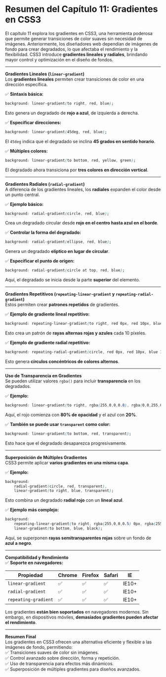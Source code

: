 # **Resumen del Capítulo 11: Gradientes en CSS3**  

El capítulo 11 explora los gradientes en CSS3, una herramienta poderosa que permite generar transiciones de color suaves sin necesidad de imágenes. Anteriormente, los diseñadores web dependían de imágenes de fondo para crear degradados, lo que afectaba el rendimiento y la flexibilidad. CSS3 introduce **gradientes lineales y radiales**, brindando mayor control y optimización en el diseño de fondos.  

---

**Gradientes Lineales (`linear-gradient`)**  
Los **gradientes lineales** permiten crear transiciones de color en una dirección específica.  

✅ **Sintaxis básica:**  
```css
background: linear-gradient(to right, red, blue);
```
Esto genera un degradado de **rojo a azul**, de izquierda a derecha.  

✅ **Especificar direcciones:**  
```css
background: linear-gradient(45deg, red, blue);
```
El `45deg` indica que el degradado se inclina **45 grados en sentido horario**.  

✅ **Múltiples colores:**  
```css
background: linear-gradient(to bottom, red, yellow, green);
```
El degradado ahora transiciona por **tres colores en dirección vertical**.  

---

**Gradientes Radiales (`radial-gradient`)**  
A diferencia de los gradientes lineales, los **radiales** expanden el color desde un punto central.  

✅ **Ejemplo básico:**  
```css
background: radial-gradient(circle, red, blue);
```
Crea un degradado circular desde **rojo en el centro hasta azul en el borde**.  

✅ **Controlar la forma del degradado:**  
```css
background: radial-gradient(ellipse, red, blue);
```
Genera un degradado **elíptico en lugar de circular**.  

✅ **Especificar el punto de origen:**  
```css
background: radial-gradient(circle at top, red, blue);
```
Aquí, el degradado se inicia desde la parte **superior** del elemento.  

---

**Gradientes Repetitivos (`repeating-linear-gradient` y `repeating-radial-gradient`)**  
Estos permiten crear **patrones repetidos** de gradientes.  

✅ **Ejemplo de gradiente lineal repetitivo:**  
```css
background: repeating-linear-gradient(to right, red 0px, red 10px, blue 10px, blue 20px);
```
Esto crea un patrón de **rayas alternas rojas y azules** cada 10 píxeles.  

✅ **Ejemplo de gradiente radial repetitivo:**  
```css
background: repeating-radial-gradient(circle, red 0px, red 10px, blue 10px, blue 20px);
```
Esto genera **círculos concéntricos de colores alternos**.  

---

**Uso de Transparencia en Gradientes**  
Se pueden utilizar valores `rgba()` para incluir **transparencia** en los degradados.  

✅ **Ejemplo:**  
```css
background: linear-gradient(to right, rgba(255,0,0,0.8), rgba(0,0,255,0.2));
```
Aquí, el rojo comienza con **80% de opacidad** y el azul con **20%**.  

✅ **También se puede usar `transparent` como color:**  
```css
background: linear-gradient(to bottom, red, transparent);
```
Esto hace que el degradado desaparezca progresivamente.  

---

**Superposición de Múltiples Gradientes**  
CSS3 permite aplicar **varios gradientes en una misma capa**.  

✅ **Ejemplo:**  
```css
background: 
    radial-gradient(circle, red, transparent),
    linear-gradient(to right, blue, transparent);
```
Esto combina un degradado **radial rojo** con un **lineal azul**.  

✅ **Ejemplo más complejo:**  
```css
background: 
    repeating-linear-gradient(to right, rgba(255,0,0,0.5) 0px, rgba(255,0,0,0.5) 20px, transparent 20px, transparent 40px),
    linear-gradient(to bottom, blue, black);
```
Aquí, se superponen **rayas semitransparentes rojas** sobre un fondo de **azul a negro**.  

---

**Compatibilidad y Rendimiento**  
✅ **Soporte en navegadores:**  

| Propiedad | Chrome | Firefox | Safari | IE |
|-----------|--------|---------|--------|----|
| `linear-gradient` | ✅ | ✅ | ✅ | IE10+ |
| `radial-gradient` | ✅ | ✅ | ✅ | IE10+ |
| `repeating-gradient` | ✅ | ✅ | ✅ | IE10+ |

Los gradientes **están bien soportados** en navegadores modernos. Sin embargo, en dispositivos móviles, **demasiados gradientes pueden afectar el rendimiento**.  

---

**Resumen Final**  
Los gradientes en CSS3 ofrecen una alternativa eficiente y flexible a las imágenes de fondo, permitiendo:  
✅ Transiciones suaves de color sin imágenes.  
✅ Control avanzado sobre dirección, forma y repetición.  
✅ Uso de transparencia para efectos más dinámicos.  
✅ Superposición de múltiples gradientes para diseños avanzados.  
